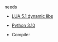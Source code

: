 needs

- [LUA 5.1 dynamic libs](https://sourceforge.net/projects/luabinaries/files/5.1.4/Windows%20Libraries/lua-5.1.4_Win32_dll12_lib.zip)

- [Python 3.10](https://www.python.org/downloads/release/python-3100/)

- Compiler
